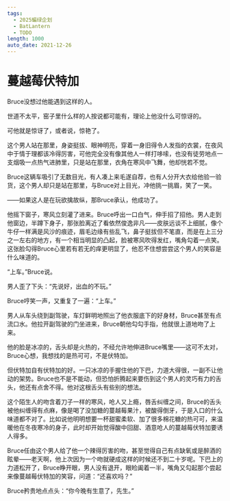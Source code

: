 ```yaml
---
tags:
  - 2025蝙绿企划
  - BatLantern
  - TODO
length: 1000
auto_date: 2021-12-26
---
```


# 蔓越莓伏特加

Bruce没想过他能遇到这样的人。

世道不太平，窑子里什么样的人按说都可能有，理论上他没什么可惊讶的。

可他就是惊讶了，或者说，惊艳了。

这个男人站在那里，身姿挺拔、眼神明亮，穿着一身旧得令人发指的衣裳，在夜风中于情于理都该冷得厉害，可他完全没有像其他人一样打哆嗦，也没有徒劳地点一支烟吸一点热气进肺里，只是站在那里，衣角在寒风中飞舞，他却恍若不觉。

Bruce这辆车吸引了无数目光，有人凑上来毛遂自荐，也有人分开大衣给他验一验货，这个男人却只是站在那里，与Bruce对上目光，冲他挑一挑眉，笑了一笑。

——如果这人是在玩欲擒故纵，那Bruce承认，他成功了。

他摇下窗子，寒风立刻灌了进来。Bruce呼出一口白气，伸手招了招他。男人走到他窗边，半蹲下身子，那张脸离近了看依然俊逸非凡——皮肤远谈不上细腻，像个牛仔一样满是风沙的痕迹，眉毛边缘有些乱飞，鼻子挺拔但不笔直，而是在上三分之一左右的地方，有一个相当明显的凸起，脸被寒风吹得发红，嘴角勾着一点笑。这张脸勾得Bruce心里若有若无的痒更明显了，他忍不住想尝尝这个男人的笑容是什么味道的。

“上车。”Bruce说。

男人歪了下头：“先说好，出血的不玩。”

Bruce哼笑一声，又重复了一遍：“上车。”

男人从车头绕到副驾驶，车灯鲜明地照出了他衣服底下的好身材，Bruce甚至有点流口水。他拉开副驾驶的门坐进来，Bruce朝他勾勾手指，他就很上道地吻了上来。

他的脸是冰凉的，舌头却是火热的，不经允许地伸进Bruce嘴里——这可不太对，Bruce心想，我想找的是热可可，不是伏特加。

但伏特加自有伏特加的好。一只冰凉的手握住他的下巴，力道大得很，一副不让他动的架势。Bruce也不是不能动，但恐怕折腾起来要伤到这个男人的灵巧有力的舌头，他还有点舍不得。他对这根舌头有些别的想法。

这个陌生人的吻含着刀子一样的寒风，呛人又上瘾，唇舌纠缠之间，Bruce的舌头被他纠缠得有点麻，像是喝了没加糖的蔓越莓果汁，被酸得倒牙，于是入口的什么味道都不对了。比如说他明明想要一杯甜蜜柔软、加了很多棉花糖的热可可，来温暖他在冬夜寒冷的身子，此时却开始觉得酸中回甜、酒意呛人的蔓越莓伏特加要诱人得多。

Bruce任由这个男人给了他一个辣得厉害的吻，甚至觉得自己有点缺氧或是醉酒的眩晕——老天啊，他上次因为一个吻就硬成这样的时候还不到二十岁呢。下巴上的力道松开了，Bruce睁开眼，男人没有退开，眼睑阖着一半，嘴角又勾起那个尝起来像蔓越莓伏特加的笑容，问道：“还喜欢吗？”

Bruce矜贵地点点头：“你今晚有生意了，先生。”
